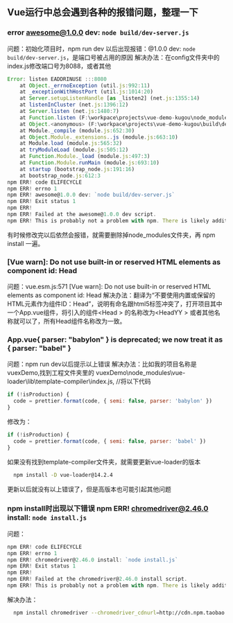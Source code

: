 ## Vue运行中总会遇到各种的报错问题，整理一下

### error awesome@1.0.0 dev: `node build/dev-server.js`
问题：初始化项目时，npm run dev 以后出现报错：@1.0.0 dev: `node build/dev-server.js`，是端口号被占用的原因
解决办法：在config文件夹中的index.js修改端口号为8088，或者其他
<!-- more -->
``` javascript
Error: listen EADDRINUSE :::8080
    at Object._errnoException (util.js:992:11)
    at _exceptionWithHostPort (util.js:1014:20)
    at Server.setupListenHandle [as _listen2] (net.js:1355:14)
    at listenInCluster (net.js:1396:12)
    at Server.listen (net.js:1480:7)
    at Function.listen (F:\workpace\projects\vue-demo-kugou\node_modules\express\lib\application.js:618:24)
    at Object.<anonymous> (F:\workpace\projects\vue-demo-kugou\build\dev-server.js:82:18)
    at Module._compile (module.js:652:30)
    at Object.Module._extensions..js (module.js:663:10)
    at Module.load (module.js:565:32)
    at tryModuleLoad (module.js:505:12)
    at Function.Module._load (module.js:497:3)
    at Function.Module.runMain (module.js:693:10)
    at startup (bootstrap_node.js:191:16)
    at bootstrap_node.js:612:3
npm ERR! code ELIFECYCLE
npm ERR! errno 1
npm ERR! awesome@1.0.0 dev: `node build/dev-server.js`
npm ERR! Exit status 1
npm ERR!
npm ERR! Failed at the awesome@1.0.0 dev script.
npm ERR! This is probably not a problem with npm. There is likely additional logging output above.
```
有时候修改完以后依然会报错，就需要删除掉node_modules文件夹，再 npm install 一遍。

### [Vue warn]: Do not use built-in or reserved HTML elements as component id: Head
问题：vue.esm.js:571 [Vue warn]: Do not use built-in or reserved HTML elements as component id: Head
解决办法：翻译为“不要使用内置或保留的HTML元素作为组件ID：Head”，说明有命名跟html5标签冲突了，打开项目其中一个App.vue组件，将引入的组件<Head \> 的名称改为<HeadYY \> 或者其他名称就可以了，所有Head组件名称改为一致。

### App.vue{ parser: "babylon" } is deprecated; we now treat it as { parser: "babel" }
问题：npm run dev以后提示以上错误
解决办法：比如我的项目名称是vuexDemo,找到工程文件夹里的 vuexDemo\node_modules\vue-loader\lib\template-compiler\index.js,
//将以下代码
``` javascript
if (!isProduction) {
  code = prettier.format(code, { semi: false, parser: 'babylon' })
}
```
修改为：
``` javascript
if (!isProduction) {
  code = prettier.format(code, { semi: false, parser: 'babel' })
}
```
如果没有找到template-compiler文件夹，就需要更新vue-loader的版本
``` bash
  npm install -D vue-loader@14.2.4
```
更新以后就没有以上错误了，但是高版本也可能引起其他问题

### npm install时出现以下错误 npm ERR! chromedriver@2.46.0 install: `node install.js`
问题：
``` javascript
npm ERR! code ELIFECYCLE
npm ERR! errno 1
npm ERR! chromedriver@2.46.0 install: `node install.js`
npm ERR! Exit status 1
npm ERR!
npm ERR! Failed at the chromedriver@2.46.0 install script.
npm ERR! This is probably not a problem with npm. There is likely additional logging output above.
```
解决办法：
``` bash
  npm install chromedriver --chromedriver_cdnurl=http://cdn.npm.taobao.org/dist/chromedriver
```